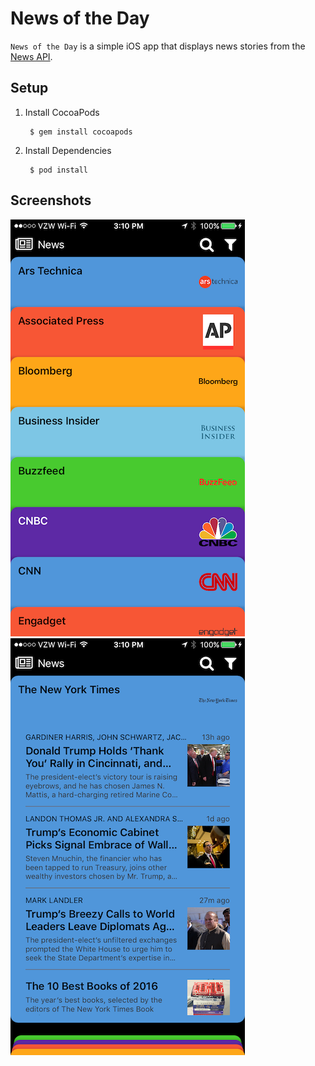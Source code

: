 # News of the Day

`News of the Day` is a simple iOS app that displays news stories from the [News API](https://newsapi.org).

## Setup

1. Install CocoaPods

        $ gem install cocoapods

2. Install Dependencies

        $ pod install

## Screenshots

![](screenshots/main-screen.png) ![](screenshots/source-screen.png)
